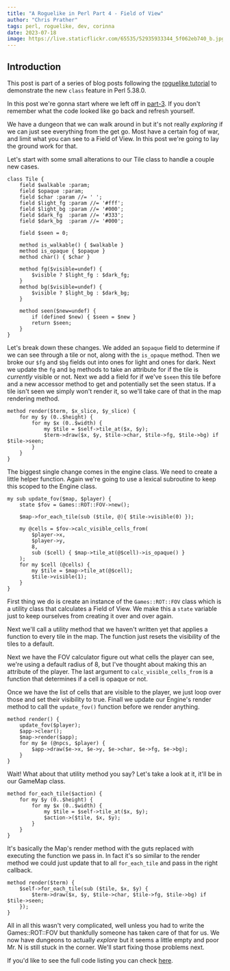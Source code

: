 ```yaml
---
title: "A Roguelike in Perl Part 4 - Field of View"
author: "Chris Prather"
tags: perl, roguelike, dev, corinna
date: 2023-07-18
image: https://live.staticflickr.com/65535/52935933344_5f062eb740_b.jpg
---
```


## Introduction

This post is part of a series of blog posts following the [roguelike tutorial](https://www.rogueliketutorials.com/)
to demonstrate the new `class` feature in Perl 5.38.0.

In this post we're gonna start where we left off in [part-3](). If you don't
remember what the code looked like go back and refresh yourself.

We have a dungeon that we can walk around in but it's not really _exploring_ if
we can just see everything from the get go. Most have a certain fog of war, and
limit what you can see to a Field of View. In this post we're going to lay the
ground work for that.

Let's start with some small alterations to our Tile class to handle a couple
new cases.

```
class Tile {
    field $walkable :param;
    field $opaque :param;
    field $char :param //= ' ';
    field $light_fg :param //= '#fff';
    field $light_bg :param //= '#000';
    field $dark_fg  :param //= '#333';
    field $dark_bg  :param //= '#000';

    field $seen = 0;

    method is_walkable() { $walkable }
    method is_opaque { $opaque }
    method char() { $char }

    method fg($visible=undef) {
        $visible ? $light_fg : $dark_fg;
    }
    method bg($visible=undef) {
        $visible ? $light_bg : $dark_bg;
    }

    method seen($new=undef) {
        if (defined $new) { $seen = $new }
        return $seen;
    }
}
```

Let's break down these changes. We added an `$opaque` field to determine if we
can see through a tile or not, along with the `is_opaque` method. Then we broke
our `$fg` and `$bg` fields out into ones for light and ones for dark. Next we
update the `fg` and `bg` methods to take an attribute for if the tile is
_currently_ visible or not. Next we add a field for if we've `$seen` this tile
before and a new accessor method to get and potentially set the seen status. If
a tile isn't seen we simply won't render it, so we'll take care of that in the
map rendering method.

```
method render($term, $x_slice, $y_slice) {
	for my $y (0..$height) {
		for my $x (0..$width) {
			my $tile = $self->tile_at($x, $y);
			$term->draw($x, $y, $tile->char, $tile->fg, $tile->bg) if $tile->seen;
		}
	}
}
```

The biggest single change comes in the engine class. We need to create a little
helper function. Again we're going to use a lexical subroutine to keep this
scoped to the Engine class.

```
my sub update_fov($map, $player) {
	state $fov = Games::ROT::FOV->new();

	$map->for_each_tile(sub ($tile, @){ $tile->visible(0) });

	my @cells = $fov->calc_visible_cells_from(
		$player->x,
		$player->y,
		8,
		sub ($cell) { $map->tile_at(@$cell)->is_opaque() }
	);
	for my $cell (@cells) {
		my $tile = $map->tile_at(@$cell);
		$tile->visible(1);
	}
}
```

First thing we do is create an instance of the `Games::ROT::FOV` class which is
a utility class that calculates a Field of View. We make this a `state`
variable just to keep ourselves from creating it over and over again.

Next we'll call a utility method that we haven't written yet that applies a
function to every tile in the map. The function just resets the visibility of
the tiles to a default.

Next we have the FOV calculator figure out what cells the player can see, we're
using a default radius of 8, but I've thought about making this an attribute of
the player. The last argument to `calc_visible_cells_from` is a function that
determines if a cell is opaque or not.

Once we have the list of cells that are visible to the player, we just loop
over those and set their visibility to true. Finall we update our Engine's
render method to call the `update_fov()` function before we render anything.

```
method render() {
	update_fov($player);
	$app->clear();
	$map->render($app);
	for my $e (@npcs, $player) {
		$app->draw($e->x, $e->y, $e->char, $e->fg, $e->bg);
	}
}
```

Wait! What about that utility method you say? Let's take a look at it, it'll be
in our GameMap class.

```
method for_each_tile($action) {
	for my $y (0..$height) {
		for my $x (0..$width) {
			my $tile = $self->tile_at($x, $y);
			$action->($tile, $x, $y);
		}
	}
}
```

It's basically the Map's render method with the guts replaced with executing
the function we pass in. In fact it's so similar to the render method we could
just update that to all `for_each_tile` and pass in the right callback.

```
method render($term) {
	$self->for_each_tile(sub ($tile, $x, $y) {
		$term->draw($x, $y, $tile->char, $tile->fg, $tile->bg) if $tile->seen;
	});
}
```

All in all this wasn't very complicated, well unless you had to write the
Games::ROT::FOV but thankfully someone has taken care of that for us. We now
have dungeons to actually _explore_ but it seems a little empty and poor Mr. N
is still stuck in the corner. We'll start fixing those problems next.

If you'd like to see the full code listing you can check
[here](https://github.com/perigrin/posessive_frogs/tree/part-4).
